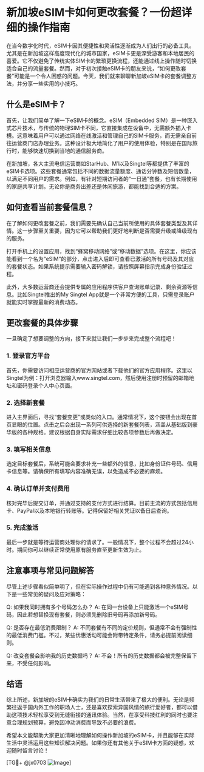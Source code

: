 # 新加坡eSIM卡如何更改套餐？一份超详细的操作指南

在当今数字化时代，eSIM卡因其便捷性和灵活性逐渐成为人们出行的必备工具。尤其是在新加坡这样高度现代化的城市国家，eSIM卡更是深受游客和本地居民的喜爱。它不仅避免了传统实体SIM卡的繁琐更换流程，还能通过线上操作随时切换适合自己的流量套餐。然而，对于初次接触eSIM卡的朋友来说，“如何更改套餐”可能是一个令人困惑的问题。今天，我们就来聊聊新加坡eSIM卡的套餐调整方法，并分享一些实用的小技巧。

## 什么是eSIM卡？

首先，让我们简单了解一下eSIM卡的概念。eSIM（Embedded SIM）是一种嵌入式芯片技术，与传统的物理SIM卡不同，它直接集成在设备中，无需额外插入卡槽。这意味着用户可以通过网络在线激活和管理自己的SIM卡服务，而无需亲自前往运营商门店办理业务。这种设计极大地简化了用户的使用体验，特别是在国际旅行时，能够快速切换到当地的通信服务商。

在新加坡，各大主流电信运营商如StarHub、M1以及Singtel等都提供了丰富的eSIM卡选项。这些套餐通常包括不同的数据流量额度、通话分钟数及短信数量，以满足不同用户的需求。例如，有针对短期访问者的“一日通”套餐，也有长期使用的家庭共享计划。无论你是商务出差还是休闲旅游，都能找到合适的方案。

## 如何查看当前套餐信息？

在了解如何更改套餐之前，我们需要先确认自己当前所使用的具体套餐类型及其详情。这一步骤至关重要，因为它可以帮助我们更好地判断是否需要升级或降级现有的服务。

打开手机上的设置应用，找到“蜂窝移动网络”或“移动数据”选项。在这里，你应该能看到一个名为“eSIM”的部分，点击进入后即可查看已激活的所有号码及其对应的套餐状态。如果系统提示需要输入密码解锁，请按照屏幕指示完成身份验证过程。

此外，大多数运营商还会提供专属的应用程序供客户查询账单记录、剩余资源等信息。比如Singtel推出的My Singtel App就是一个非常方便的工具，只需登录账户就能实时掌握最新的消费动态。

## 更改套餐的具体步骤

一旦确定了想要调整的方向，接下来就让我们一步步来完成整个流程吧！

### 1. 登录官方平台

首先，你需要访问相应运营商的官方网站或者下载他们的官方应用程序。这里以Singtel为例：打开浏览器输入www.singtel.com，然后使用注册时预留的邮箱地址和密码登录个人中心页面。

### 2. 选择新套餐

进入主界面后，寻找“套餐变更”或类似的入口。通常情况下，这个按钮会出现在首页显眼的位置。点击之后会出现一系列可供选择的新套餐列表，涵盖从基础版到豪华版的各种规格。建议根据自身实际需求仔细比较各项参数后再做决定。

### 3. 填写相关信息

选定目标套餐后，系统可能会要求补充一些额外的信息，比如身份证件号码、信用卡信息等。请确保所有填写内容准确无误，以免造成不必要的麻烦。

### 4. 确认订单并支付费用

核对完毕后提交订单，并通过支持的支付方式进行结算。目前主流的方式包括信用卡、PayPal以及本地银行转账等。记得保留好相关凭证以备日后查询。

### 5. 完成激活

最后一步就是等待运营商处理你的请求了。一般情况下，整个过程不会超过24小时。期间你可以继续正常使用原有服务直至更新生效为止。

## 注意事项与常见问题解答

尽管上述步骤看似简单明了，但在实际操作过程中仍有可能遇到各种意外情况。以下是一些常见的疑问及应对策略：

Q: 如果我同时拥有多个号码怎么办？
A: 在同一台设备上只能激活一个eSIM号码，因此若想替换现有套餐，则必须先删除旧号码再添加新号码。

Q: 是否存在最低消费限制？
A: 不同套餐有不同的定价规则，但通常不会有强制性的最低消费门槛。不过，某些优惠活动可能会附带特定条件，请务必提前阅读细则。

Q: 改变套餐会影响我的历史数据吗？
A: 不会！所有的历史数据都会被完整保留下来，不受任何影响。

## 结语

综上所述，新加坡的eSIM卡确实为我们的日常生活带来了极大的便利。无论是频繁往返于国内外工作的职场人士，还是喜欢探索异国风情的旅行爱好者，都可以借助这项技术轻松享受到无缝衔接的通讯体验。当然，在享受科技红利的同时也要注意合理规划预算，避免因冲动消费而导致不必要的浪费。

希望本文能帮助大家更加清晰地理解如何操作新加坡的eSIM卡，并且能够在实际生活中灵活运用这些知识解决问题。如果你还有其他关于eSIM卡方面的疑惑，欢迎随时留言讨论！

[TG💪+ @jx0703 ![Image](https://github.com/user-attachments/assets/dbca1d08-cadb-493c-b0ec-ad6f7a83f270)]